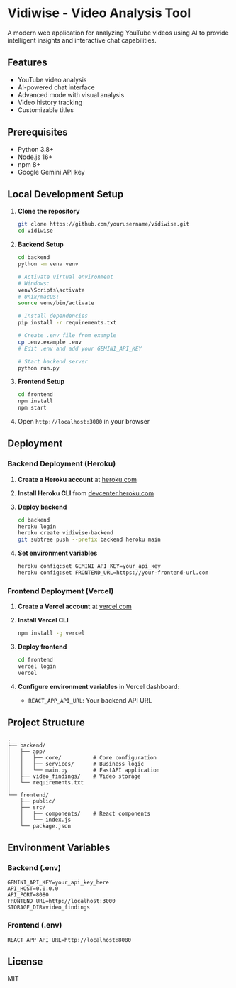 # Vidiwise - Video Analysis Tool

A modern web application for analyzing YouTube videos using AI to provide intelligent insights and interactive chat capabilities.

## Features

- YouTube video analysis
- AI-powered chat interface
- Advanced mode with visual analysis
- Video history tracking
- Customizable titles

## Prerequisites

- Python 3.8+
- Node.js 16+
- npm 8+
- Google Gemini API key

## Local Development Setup

1. **Clone the repository**
   ```bash
   git clone https://github.com/yourusername/vidiwise.git
   cd vidiwise
   ```

2. **Backend Setup**
   ```bash
   cd backend
   python -m venv venv

   # Activate virtual environment
   # Windows:
   venv\Scripts\activate
   # Unix/macOS:
   source venv/bin/activate

   # Install dependencies
   pip install -r requirements.txt

   # Create .env file from example
   cp .env.example .env
   # Edit .env and add your GEMINI_API_KEY

   # Start backend server
   python run.py
   ```

3. **Frontend Setup**
   ```bash
   cd frontend
   npm install
   npm start
   ```

4. Open `http://localhost:3000` in your browser

## Deployment

### Backend Deployment (Heroku)

1. **Create a Heroku account** at [heroku.com](https://heroku.com)

2. **Install Heroku CLI** from [devcenter.heroku.com](https://devcenter.heroku.com/articles/heroku-cli)

3. **Deploy backend**
   ```bash
   cd backend
   heroku login
   heroku create vidiwise-backend
   git subtree push --prefix backend heroku main
   ```

4. **Set environment variables**
   ```bash
   heroku config:set GEMINI_API_KEY=your_api_key
   heroku config:set FRONTEND_URL=https://your-frontend-url.com
   ```

### Frontend Deployment (Vercel)

1. **Create a Vercel account** at [vercel.com](https://vercel.com)

2. **Install Vercel CLI**
   ```bash
   npm install -g vercel
   ```

3. **Deploy frontend**
   ```bash
   cd frontend
   vercel login
   vercel
   ```

4. **Configure environment variables** in Vercel dashboard:
   - `REACT_APP_API_URL`: Your backend API URL

## Project Structure

```
.
├── backend/
│   ├── app/
│   │   ├── core/          # Core configuration
│   │   ├── services/      # Business logic
│   │   └── main.py        # FastAPI application
│   ├── video_findings/    # Video storage
│   └── requirements.txt
│
└── frontend/
    ├── public/
    ├── src/
    │   ├── components/    # React components
    │   └── index.js
    └── package.json
```

## Environment Variables

### Backend (.env)
```env
GEMINI_API_KEY=your_api_key_here
API_HOST=0.0.0.0
API_PORT=8080
FRONTEND_URL=http://localhost:3000
STORAGE_DIR=video_findings
```

### Frontend (.env)
```env
REACT_APP_API_URL=http://localhost:8080
```

## License

MIT

